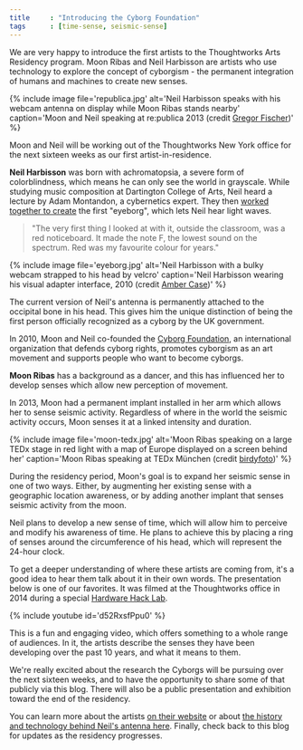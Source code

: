 ```yaml
---
title     : "Introducing the Cyborg Foundation"
tags      : [time-sense, seismic-sense]
---
```

We are very happy to introduce the first artists to the Thoughtworks Arts Residency program. Moon Ribas and Neil Harbisson are artists who use technology to explore the concept of cyborgism - the permanent integration of humans and machines to create new senses.

{% include image file='republica.jpg'
   alt='Neil Harbisson speaks with his webcam antenna on display while Moon Ribas stands nearby'
   caption='Moon and Neil speaking at re:publica 2013 (credit <a href="https://www.flickr.com/photos/re-publica/8719248246/in/photolist-ehuqJj-ehqnmQ-ehqnh5-ehoGKB-ehoGP4-nvx7Uz-59nbLe-nvBQdE-nvBQ5J-59vhrc-eikB4T-59zvGY-59ndD8-59zwkd-59zw3E-nvCqXi-eikAMg-59vhGr-59ndVr-59nd4v-59rqej-59ndne/">Gregor Fischer</a>)' %}

Moon and Neil will be working out of the Thoughtworks New York office for the next sixteen weeks as our first artist-in-residence.

<!--excerpt-ends-->

**Neil Harbisson** was born with achromatopsia, a severe form of colorblindness, which means he can only see the world in grayscale. While studying music composition at Dartington College of Arts, Neil heard a lecture by Adam Montandon, a cybernetics expert. They then [worked together to create](http://cyborgproject.com/pdf/Neil-Harbisson-A-cyborg-artist.pdf) the first "eyeborg", which lets Neil hear light waves.

> "The very first thing I looked at with it, outside the classroom, was a red noticeboard. It made the note F, the lowest sound on the spectrum. Red was my favourite colour for years."

{% include image file='eyeborg.jpg'
   alt='Neil Harbisson with a bulky webcam strapped to his head by velcro'
   caption='Neil Harbisson wearing his visual adapter interface, 2010 (credit <a href="https://www.flickr.com/photos/caseorganic/4677660848/">Amber Case</a>)' %}

The current version of Neil's antenna is permanently attached to the occipital bone in his head. This gives him the unique distinction of being the first person officially recognized as a cyborg by the UK government.

In 2010, Moon and Neil co-founded the [Cyborg Foundation](https://en.wikipedia.org/wiki/Cyborg_Foundation), an international organization that defends cyborg rights, promotes cyborgism as an art movement and supports people who want to become cyborgs.

**Moon Ribas** has a background as a dancer, and this has influenced her to develop senses which allow new perception of movement.

In 2013, Moon had a permanent implant installed in her arm which allows her to sense seismic activity. Regardless of where in the world the seismic activity occurs, Moon senses it at a linked intensity and duration.

{% include image file='moon-tedx.jpg'
   alt='Moon Ribas speaking on a large TEDx stage in red light with a map of Europe displayed on a screen behind her'
   caption='Moon Ribas speaking at TEDx M&#252;nchen (credit <a href="https://www.flickr.com/photos/tedxberlin/15921938041/">birdyfoto</a>)' %}

During the residency period, Moon's goal is to expand her seismic sense in one of two ways. Either, by augmenting her existing sense with a geographic location awareness, or by adding another implant that senses seismic activity from the moon.

Neil plans to develop a new sense of time, which will allow him to perceive and modify his awareness of time. He plans to achieve this by placing a ring of senses around the circumference of his head, which will represent the 24-hour clock.

To get a deeper understanding of where these artists are coming from, it's a good idea to hear them talk about it in their own words. The presentation below is one of our favorites. It was filmed at the Thoughtworks office in 2014 during a special [Hardware Hack Lab](http://hardwarehacklab.io).

{% include youtube id='d52RxsfPpu0' %}

This is a fun and engaging video, which offers something to a whole range of audiences. In it, the artists describe the senses they have been developing over the past 10 years, and what it means to them.

We're really excited about the research the Cyborgs will be pursuing over the next sixteen weeks, and to have the opportunity to share some of that publicly via this blog. There will also be a public presentation and exhibition toward the end of the residency.

You can learn more about the artists [on their website](http://cyborgproject.com/) or about [the history and technology behind Neil's antenna here](http://cyborgproject.com/pdf/Neil-Harbisson-A-cyborg-artist.pdf). Finally, check back to this blog for updates as the residency progresses.